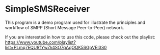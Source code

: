 # SimpleSMSReceiver

This program is a demo program used for illustrate the principles and workflow of SMPP (Short Message Peer-to-Peer) network.

If you are interested in how to use this code, please check out the playlist: https://www.youtube.com/playlist?list=PLmq7EQU8fYwZk4SO7qAqOQK5SGpVEI3S0
